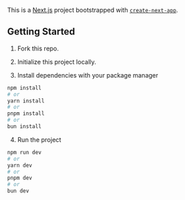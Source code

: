 This is a [Next.js](https://nextjs.org/) project bootstrapped with [`create-next-app`](https://github.com/vercel/next.js/tree/canary/packages/create-next-app).

## Getting Started

1. Fork this repo.

2. Initialize this project locally.

3. Install dependencies with your package manager
```bash
npm install
# or
yarn install
# or
pnpm install
# or
bun install
```
4. Run the project
```bash
npm run dev
# or
yarn dev
# or
pnpm dev
# or
bun dev
```
